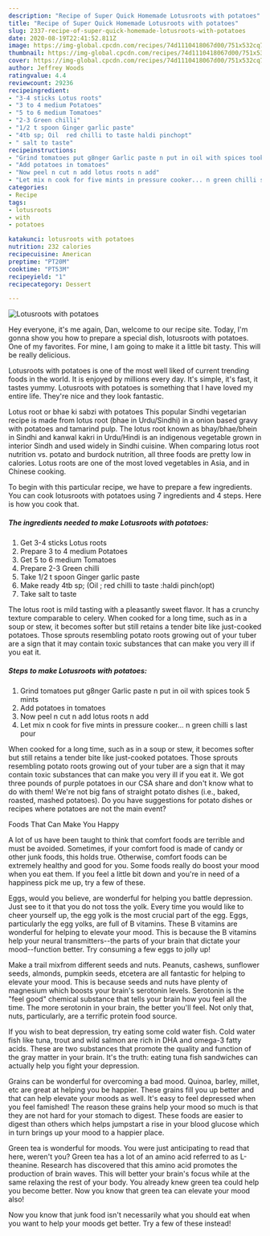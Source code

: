 ```yaml
---
description: "Recipe of Super Quick Homemade Lotusroots with potatoes"
title: "Recipe of Super Quick Homemade Lotusroots with potatoes"
slug: 2337-recipe-of-super-quick-homemade-lotusroots-with-potatoes
date: 2020-08-19T22:41:52.811Z
image: https://img-global.cpcdn.com/recipes/74d1110418067d00/751x532cq70/lotusroots-with-potatoes-recipe-main-photo.jpg
thumbnail: https://img-global.cpcdn.com/recipes/74d1110418067d00/751x532cq70/lotusroots-with-potatoes-recipe-main-photo.jpg
cover: https://img-global.cpcdn.com/recipes/74d1110418067d00/751x532cq70/lotusroots-with-potatoes-recipe-main-photo.jpg
author: Jeffrey Woods
ratingvalue: 4.4
reviewcount: 29236
recipeingredient:
- "3-4 sticks Lotus roots"
- "3 to 4 medium Potatoes"
- "5 to 6 medium Tomatoes"
- "2-3 Green chilli"
- "1/2 t spoon Ginger garlic paste"
- "4tb sp; Oil  red chilli to taste haldi pinchopt"
- " salt to taste"
recipeinstructions:
- "Grind tomatoes put g8nger Garlic paste n put in oil with spices took 5 mints"
- "Add potatoes in tomatoes"
- "Now peel n cut n add lotus roots n add"
- "Let mix n cook for five mints in pressure cooker... n green chilli s last pour"
categories:
- Recipe
tags:
- lotusroots
- with
- potatoes

katakunci: lotusroots with potatoes 
nutrition: 232 calories
recipecuisine: American
preptime: "PT20M"
cooktime: "PT53M"
recipeyield: "1"
recipecategory: Dessert

---
```



![Lotusroots with potatoes](https://img-global.cpcdn.com/recipes/74d1110418067d00/751x532cq70/lotusroots-with-potatoes-recipe-main-photo.jpg)

Hey everyone, it's me again, Dan, welcome to our recipe site. Today, I'm gonna show you how to prepare a special dish, lotusroots with potatoes. One of my favorites. For mine, I am going to make it a little bit tasty. This will be really delicious.

Lotusroots with potatoes is one of the most well liked of current trending foods in the world. It is enjoyed by millions every day. It's simple, it's fast, it tastes yummy. Lotusroots with potatoes is something that I have loved my entire life. They're nice and they look fantastic.

Lotus root or bhae ki sabzi with potatoes This popular Sindhi vegetarian recipe is made from lotus root (bhae in Urdu/Sindhi) in a onion based gravy with potatoes and tamarind pulp. The lotus root known as bhay/bhae/bhein in Sindhi and kanwal kakri in Urdu/Hindi is an indigenous vegetable grown in interior Sindh and used widely in Sindhi cuisine. When comparing lotus root nutrition vs. potato and burdock nutrition, all three foods are pretty low in calories. Lotus roots are one of the most loved vegetables in Asia, and in Chinese cooking.


To begin with this particular recipe, we have to prepare a few ingredients. You can cook lotusroots with potatoes using 7 ingredients and 4 steps. Here is how you cook that.

<!--inarticleads1-->

##### The ingredients needed to make Lotusroots with potatoes:

1. Get 3-4 sticks Lotus roots
1. Prepare 3 to 4 medium Potatoes
1. Get 5 to 6 medium Tomatoes
1. Prepare 2-3 Green chilli
1. Take 1/2 t spoon Ginger garlic paste
1. Make ready 4tb sp; (Oil ; red chilli to taste :haldi pinch(opt)
1. Take  salt to taste


The lotus root is mild tasting with a pleasantly sweet flavor. It has a crunchy texture comparable to celery. When cooked for a long time, such as in a soup or stew, it becomes softer but still retains a tender bite like just-cooked potatoes. Those sprouts resembling potato roots growing out of your tuber are a sign that it may contain toxic substances that can make you very ill if you eat it. 

<!--inarticleads2-->

##### Steps to make Lotusroots with potatoes:

1. Grind tomatoes put g8nger Garlic paste n put in oil with spices took 5 mints
1. Add potatoes in tomatoes
1. Now peel n cut n add lotus roots n add
1. Let mix n cook for five mints in pressure cooker... n green chilli s last pour


When cooked for a long time, such as in a soup or stew, it becomes softer but still retains a tender bite like just-cooked potatoes. Those sprouts resembling potato roots growing out of your tuber are a sign that it may contain toxic substances that can make you very ill if you eat it. We got three pounds of purple potatoes in our CSA share and don&#39;t know what to do with them! We&#39;re not big fans of straight potato dishes (i.e., baked, roasted, mashed potatoes). Do you have suggestions for potato dishes or recipes where potatoes are not the main event? 

Foods That Can Make You Happy


A lot of us have been taught to think that comfort foods are terrible and must be avoided. Sometimes, if your comfort food is made of candy or other junk foods, this holds true. Otherwise, comfort foods can be extremely healthy and good for you. Some foods really do boost your mood when you eat them. If you feel a little bit down and you're in need of a happiness pick me up, try a few of these.

Eggs, would you believe, are wonderful for helping you battle depression. Just see to it that you do not toss the yolk. Every time you would like to cheer yourself up, the egg yolk is the most crucial part of the egg. Eggs, particularly the egg yolks, are full of B vitamins. These B vitamins are wonderful for helping to elevate your mood. This is because the B vitamins help your neural transmitters--the parts of your brain that dictate your mood--function better. Try consuming a few eggs to jolly up!

Make a trail mixfrom different seeds and nuts. Peanuts, cashews, sunflower seeds, almonds, pumpkin seeds, etcetera are all fantastic for helping to elevate your mood. This is because seeds and nuts have plenty of magnesium which boosts your brain's serotonin levels. Serotonin is the "feel good" chemical substance that tells your brain how you feel all the time. The more serotonin in your brain, the better you'll feel. Not only that, nuts, particularly, are a terrific protein food source.

If you wish to beat depression, try eating some cold water fish. Cold water fish like tuna, trout and wild salmon are rich in DHA and omega-3 fatty acids. These are two substances that promote the quality and function of the gray matter in your brain. It's the truth: eating tuna fish sandwiches can actually help you fight your depression. 

Grains can be wonderful for overcoming a bad mood. Quinoa, barley, millet, etc are great at helping you be happier. These grains fill you up better and that can help elevate your moods as well. It's easy to feel depressed when you feel famished! The reason these grains help your mood so much is that they are not hard for your stomach to digest. These foods are easier to digest than others which helps jumpstart a rise in your blood glucose which in turn brings up your mood to a happier place.

Green tea is wonderful for moods. You were just anticipating to read that here, weren't you? Green tea has a lot of an amino acid referred to as L-theanine. Research has discovered that this amino acid promotes the production of brain waves. This will better your brain's focus while at the same relaxing the rest of your body. You already knew green tea could help you become better. Now you know that green tea can elevate your mood also!

Now you know that junk food isn't necessarily what you should eat when you want to help your moods get better. Try a few of these instead!

